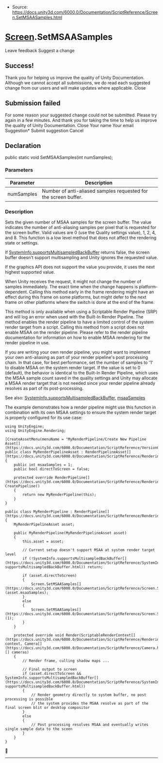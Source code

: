 * Source: https://docs.unity3d.com/6000.0/Documentation/ScriptReference/Screen.SetMSAASamples.html

#  [Screen](https://docs.unity3d.com/6000.0/Documentation/ScriptReference/Screen.html).SetMSAASamples
Leave feedback
Suggest a change
## Success!
Thank you for helping us improve the quality of Unity Documentation. Although we cannot accept all submissions, we do read each suggested change from our users and will make updates where applicable.
Close
## Submission failed
For some reason your suggested change could not be submitted. Please <a>try again</a> in a few minutes. And thank you for taking the time to help us improve the quality of Unity Documentation.
Close
Your name Your email Suggestion* Submit suggestion
Cancel
## Declaration
public static void SetMSAASamples(int numSamples); 
### Parameters
Parameter | Description  
---|---  
numSamples | Number of anti-aliased samples requested for the screen buffer.  
### Description
Sets the given number of MSAA samples for the screen buffer.
The value indicates the number of anti-aliasing samples per pixel that is requested for the screen buffer. Valid values are 0 (use the Quality settings value), 1, 2, 4, and 8. This function is a low level method that does not affect the rendering state or settings.   
  
If [SystemInfo.supportsMultisampledBackBuffer](https://docs.unity3d.com/6000.0/Documentation/ScriptReference/SystemInfo-supportsMultisampledBackBuffer.html) returns false, the screen buffer doesn't support multisampling and Unity ignores the requested value.   
  
If the graphics API does not support the value you provide, it uses the next highest supported value.  
  
When Unity receives the request, it might not change the number of samples immediately. The exact time when the change happens is platform-dependent. Calling this method early in the frame rendering might have an effect during this frame on some platforms, but might defer to the next frame on other platforms where the switch is done at the end of the frame.  
  
This method is only available when using a Scriptable Render Pipeline (SRP) and will log an error when used with the Built-In Render Pipeline. The method enables the render pipeline to have a limited control of the system render target from a script. Calling this method from a script does not enable MSAA on the render pipeline. Please refer to the render pipeline documentation for information on how to enable MSAA rendering for the render pipeline in use.  
  
If you are writing your own render pipeline, you might want to implement your own anti-aliasing as part of your render pipeline's post processing chain. In that case, for best performance, set the number of samples to '1' to disable MSAA on the system render target. If the value is set to 0 (default), the behavior is identical to the Built-In Render Pipeline, which uses the MSAA sample count saved in the quality settings and Unity may allocate a MSAA render target that is not needed since your render pipeline already resolves as part of its post-processing.  
  
See also: [SystemInfo.supportsMultisampledBackBuffer](https://docs.unity3d.com/6000.0/Documentation/ScriptReference/SystemInfo-supportsMultisampledBackBuffer.html), [msaaSamples](https://docs.unity3d.com/6000.0/Documentation/ScriptReference/Screen-msaaSamples.html)  
  
The example demonstrates how a render pipeline might use this function in combination with its own MSAA settings to ensure the system render target is properly configured for its use case:
```
using UnityEngine;
using UnityEngine.Rendering;  
  
[CreateAssetMenu(menuName = "MyRenderPipeline/Create New Pipeline Asset[](https://docs.unity3d.com/6000.0/Documentation/ScriptReference/VersionControl.Asset.html)")]
public class MyRenderPipelineAsset : RenderPipelineAsset[](https://docs.unity3d.com/6000.0/Documentation/ScriptReference/Rendering.RenderPipelineAsset.html)
{
    public int msaaSamples = 1;
    public bool directToScreen = false;  
  
    protected override RenderPipeline[](https://docs.unity3d.com/6000.0/Documentation/ScriptReference/Rendering.RenderPipeline.html) CreatePipeline()
    {
        return new MyRenderPipeline(this);
    }
}  
  
public class MyRenderPipeline : RenderPipeline[](https://docs.unity3d.com/6000.0/Documentation/ScriptReference/Rendering.RenderPipeline.html)
{
    MyRenderPipelineAsset asset;  
  
    public MyRenderPipeline(MyRenderPipelineAsset asset)
    {
        this.asset = asset;
        
        // Current setup doesn't support MSAA at system render target level
        if (!SystemInfo.supportsMultisampledBackBuffer[](https://docs.unity3d.com/6000.0/Documentation/ScriptReference/SystemInfo-supportsMultisampledBackBuffer.html)) return;  
  
        if (asset.directToScreen)
        {
            Screen.SetMSAASamples[](https://docs.unity3d.com/6000.0/Documentation/ScriptReference/Screen.SetMSAASamples.html)(asset.msaaSamples);
        }
        else
        {
            Screen.SetMSAASamples[](https://docs.unity3d.com/6000.0/Documentation/ScriptReference/Screen.SetMSAASamples.html)(1);
        }
    }  
  
    protected override void Render(ScriptableRenderContext[](https://docs.unity3d.com/6000.0/Documentation/ScriptReference/Rendering.ScriptableRenderContext.html) context, Camera[](https://docs.unity3d.com/6000.0/Documentation/ScriptReference/Camera.html)[] cameras)
    {
        // Render frame, culling shadow maps ...  
  
        // Final output to screen
        if (asset.directToScreen && SystemInfo.supportsMultisampledBackBuffer[](https://docs.unity3d.com/6000.0/Documentation/ScriptReference/SystemInfo-supportsMultisampledBackBuffer.html))
        {
            // Render geometry directly to system buffer, no post processing is possible
            // the system provides the MSAA resolve as part of the final screen blit or desktop compositor
        }
        else
        {
            // Post processing resolves MSAA and eventually writes single sample data to the sceen
        }
    }
}

```

* * *
